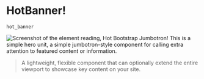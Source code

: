 # HotBanner! #

`hot_banner`

![Screenshot of the element reading, Hot Bootstrap Jumbotron!
This is a simple hero unit, a simple jumbotron-style component for calling extra attention to featured content or information.](images/hot-bootstrap-jumbtron-screenshot.png)

> A lightweight, flexible component that can optionally extend the entire viewport to showcase key content on your site.
